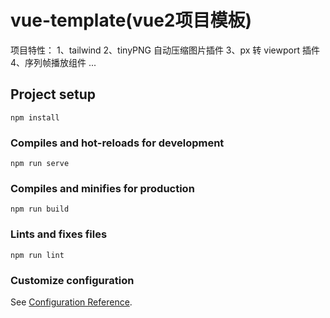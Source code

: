 # vue-template(vue2项目模板)
项目特性：
1、tailwind
2、tinyPNG 自动压缩图片插件
3、px 转 viewport 插件
4、序列帧播放组件
...
## Project setup
```
npm install
```

### Compiles and hot-reloads for development
```
npm run serve
```

### Compiles and minifies for production
```
npm run build
```

### Lints and fixes files
```
npm run lint
```

### Customize configuration
See [Configuration Reference](https://cli.vuejs.org/config/).
